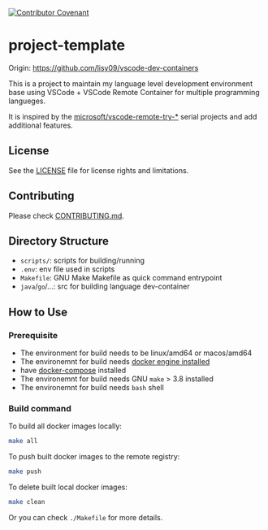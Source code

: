 [![Contributor Covenant](https://img.shields.io/badge/Contributor%20Covenant-v2.0%20adopted-ff69b4.svg)](meta/CODE_OF_CONDUCT.md)

# project-template

Origin: https://github.com/lisy09/vscode-dev-containers

This is a project to maintain my language level development environment base using VSCode + VSCode Remote Container for multiple programming langueges.

It is inspired by the [microsoft/vscode-remote-try-*](https://github.com/search?q=org%3Amicrosoft+vscode-remote-try-&type=Repositories) serial projects and add additional features.

## License

See the [LICENSE](LICENSE.md) file for license rights and limitations.

## Contributing

Please check [CONTRIBUTING.md](meta/CONTRIBUTING.md).

## Directory Structure

- `scripts/`: scripts for building/running
- `.env`: env file used in scripts
- `Makefile`: GNU Make Makefile as quick command entrypoint
- `java`/`go`/...: src for building language dev-container

## How to Use

### Prerequisite

- The environment for build needs to be linux/amd64 or macos/amd64
- The environemnt for build needs [docker engine installed](https://docs.docker.com/engine/install/)
- have [docker-compose](https://docs.docker.com/compose/install/) installed
- The environemnt for build needs GNU `make` > 3.8 installed
- The environemnt for build needs `bash` shell

### Build command

To build all docker images locally:
```bash
make all
```

To push built docker images to the remote registry:
```bash
make push
```

To delete built local docker images:
```bash
make clean
```

Or you can check `./Makefile` for more details.